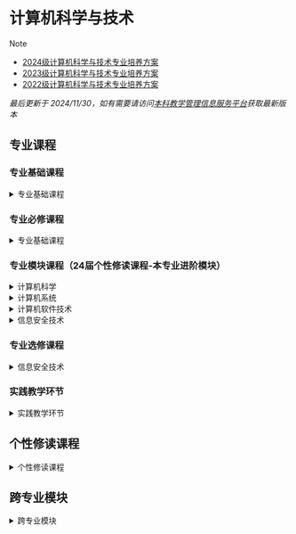 # 计算机科学与技术



> [!note]
> - [2024级计算机科学与技术专业培养方案](24计科.pdf)
> - [2023级计算机科学与技术专业培养方案](23计科.pdf)
> - [2022级计算机科学与技术专业培养方案](22计科.pdf)
>
> *最后更新于 2024/11/30，如有需要请访问[本科教学管理信息服务平台](http://zdbk.zju.edu.cn)获取最新版本*

## 专业课程

### 专业基础课程

<details>
<summary>专业基础课程</summary>
<a><p style="font-size:16px;color:grey">离散数学及其应用</p></a>

<a><p style="font-size:16px;color:grey">概率论与数理统计</p></a>

<a><p style="font-size:16px;color:grey">数据结构基础</p></a>

<a><p style="font-size:16px;color:grey">数学逻辑设计</p></a>

<a><p style="font-size:16px;color:grey">面向对象程序设计</p></a>

</details>

### 专业必修课程

<details>
<summary>专业基础课程</summary>
<a><p style="font-size:16px;color:grey">高级数据结构与算法分析</p></a>

<a><p style="font-size:16px;color:grey">数据库系统</p></a>

<a><p style="font-size:16px;color:grey">计算理论</p></a>

<a><p style="font-size:16px;color:grey">操作系统（22届）</p></a>

<a><p style="font-size:16px;color:grey">计算机组成</p></a>

<a><p style="font-size:16px;color:grey">计算机网络</p></a>

<a><p style="font-size:16px;color:grey">计算机体系结构</p></a>

<a><p style="font-size:16px;color:grey">软件工程</p></a>

<a><p style="font-size:16px;color:grey">编译原理</p></a>

</details>

### 专业模块课程（24届个性修读课程-本专业进阶模块）

<details>
<summary>计算机科学</summary>
<a><p style="font-size:16px;color:grey">数值分析（24专业选修）</p></a>

<a><p style="font-size:16px;color:grey">应用运筹学基础（24专业进阶）</p></a>

<a><p style="font-size:16px;color:grey">编程语言原理（24专业进阶）</p></a>

<a><p style="font-size:16px;color:grey">操作系统（22届）</p></a>

<a><p style="font-size:16px;color:grey">自然语言处理导论（24专业进阶，名称为自然语言处理）</p></a>

<a><p style="font-size:16px;color:grey">计算机科学思想史（24专业选修）</p></a>

<a><p style="font-size:16px;color:grey">人工智能（24专业进阶）</p></a>

<a><p style="font-size:16px;color:grey">算法设计与分析（24专业进阶）</p></a>

<a><p style="font-size:16px;color:grey">数据挖掘导论（24专业进阶）</p></a>

</details>

<details>
<summary>计算机系统</summary>
<a><p style="font-size:16px;color:grey">汇编与接口（24专业进阶）</p></a>

<a><p style="font-size:16px;color:grey">嵌入式系统（24专业进阶）</p></a>

<a><p style="font-size:16px;color:grey">大数据存储与计算技术（24专业进阶）</p></a>

<a><p style="font-size:16px;color:grey">并行计算与多核编程</p></a>

<a><p style="font-size:16px;color:grey">计算机系统综合实现</p></a>

<a><p style="font-size:16px;color:grey">分布式计算</p></a>

</details>

<details>
<summary>计算机软件技术</summary>
<a><p style="font-size:16px;color:grey">Java应用技术（24专业进阶）</p></a>

<a><p style="font-size:16px;color:grey">B/S体系软件设计（24专业进阶）</p></a>

<a><p style="font-size:16px;color:grey">多媒体技术（24专业进阶）</p></a>

<a><p style="font-size:16px;color:grey">智能终端软件开发（24专业进阶）</p></a>

<a><p style="font-size:16px;color:grey">软件工程实践</p></a>

<a><p style="font-size:16px;color:grey">大数据分析与应用（24专业进阶）</p></a>

</details>

<details>
<summary>信息安全技术</summary>
<a><p style="font-size:16px;color:grey">软件保护技术</p></a>

<a><p style="font-size:16px;color:grey">信息安全原理</p></a>

<a><p style="font-size:16px;color:grey">密码学</p></a>

<a><p style="font-size:16px;color:grey">软件安全原理和实践（24专业进阶）</p></a>

<a><p style="font-size:16px;color:grey">网络安全原理与实践</p></a>

<a><p style="font-size:16px;color:grey">人工智能安全</p></a>

<a><p style="font-size:16px;color:grey">多媒体安全</p></a>

<a><p style="font-size:16px;color:grey">通讯网络安全技术</p></a>

<a><p style="font-size:16px;color:grey">无线与物联网安全基础</p></a>

</details>

### 专业选修课程

<details>
<summary>信息安全技术</summary>
<a><p style="font-size:16px;color:grey">图像信息处理</p></a>

<a><p style="font-size:16px;color:grey">服务科学导论</p></a>

<a><p style="font-size:16px;color:grey">大模型基础</p></a>

<a><p style="font-size:16px;color:grey">计算医疗</p></a>

<a><p style="font-size:16px;color:grey">计算机动画</p></a>

<a><p style="font-size:16px;color:grey">智能视觉信息采集</p></a>

<a><p style="font-size:16px;color:grey">计算机图形学</p></a>

<a><p style="font-size:16px;color:grey">专题研讨</p></a>

<a><p style="font-size:16px;color:grey">数字视音频处理</p></a>

<a><p style="font-size:16px;color:grey">电子商务系统结构</p></a>

<a><p style="font-size:16px;color:grey">量子计算理论基础与软件系统</p></a>

<a><p style="font-size:16px;color:grey">数据可视化导论</p></a>

<a><p style="font-size:16px;color:grey">计算机视觉</p></a>

<a><p style="font-size:16px;color:grey">计算机图形学研究进展</p></a>

<a><p style="font-size:16px;color:grey">职业发展规划讲座</p></a>

<a><p style="font-size:16px;color:grey">计算摄影学</p></a>

<a><p style="font-size:16px;color:grey">技术沟通</p></a>

<a><p style="font-size:16px;color:grey">计算机游戏程序设计</p></a>

<a><p style="font-size:16px;color:grey">信息检索和WEB搜索</p></a>

<a><p style="font-size:16px;color:grey">并行算法</p></a>

<a><p style="font-size:16px;color:grey">开源软件</p></a>

<a><p style="font-size:16px;color:grey">流计算与GPGPU软件开发</p></a>

<a><p style="font-size:16px;color:grey">数学媒体后期制作</p></a>

<a><p style="font-size:16px;color:grey">科研实践Ⅰ</p></a>

<a><p style="font-size:16px;color:grey">科研实践Ⅱ</p></a>

<a><p style="font-size:16px;color:grey">计算机前沿技术讲座</p></a>

<a><p style="font-size:16px;color:grey">虚拟现实与数学娱乐</p></a>

</details>

### 实践教学环节

<details>
<summary>实践教学环节</summary>

<a><p style="font-size:16px;color:grey">课程综合实践Ⅱ</p></a>

<a><p style="font-size:16px;color:grey">工程实践</p></a>

<a><p style="font-size:16px;color:grey">计算机系统概论（23/22届）</p></a>

<a><p style="font-size:16px;color:grey">课程综合实践Ⅰ</p></a>

</details>

## 个性修读课程

<details>
<summary>个性修读课程</summary>
<p style="font-size:16px;color:grey">完善中...欢迎你的投稿</p>
</details>

## 跨专业模块

<details>
<summary>跨专业模块</summary>
<p style="font-size:16px;color:grey">完善中...欢迎你的投稿</p>
</details>
